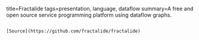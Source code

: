 title=Fractalide
tags=presentation, language, dataflow
summary=A free and open source service programming platform using dataflow graphs.
~~~~~~

[Source](https://github.com/fractalide/fractalide)

